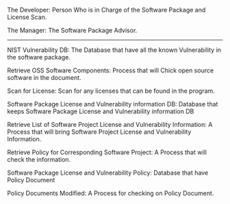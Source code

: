 The Developer: Person Who is in Charge of the Software Package and License Scan.

The Manager: The Software Package Advisor.
______________________________________________________________________________________________________________________
NIST Vulnerability DB: The Database that have all the known Vulnerability in the software package.

Retrieve OSS Software Components: Process that will Chick open source software in the document.

Scan for License: Scan for any licenses that can be found in the program.

Software Package License and Vulnerability information DB: Database that keeps Software Package License and Vulnerability information DB

Retrieve List of Software Project License and Vulnerability Information: A Process that will bring Software Project License and Vulnerability Information.

Retrieve Policy for Corresponding Software Project: A Process that will check the information.

Software Package License and Vulnerability Policy: Database that have Policy Document

Policy Documents Modified: A Process for checking on Policy Document.


